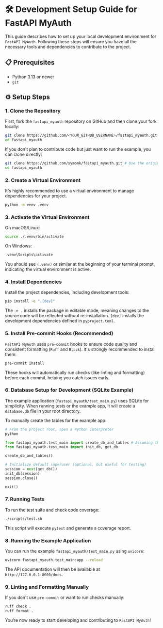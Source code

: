 # 🛠️ Development Setup Guide for FastAPI MyAuth

This guide describes how to set up your local development environment for `FastAPI MyAuth`. Following these steps will ensure you have all the necessary tools and dependencies to contribute to the project.

## 📋 Prerequisites

- Python 3.13 or newer
- `git`

## ⚙️ Setup Steps

### 1. Clone the Repository

First, fork the `fastapi_myauth` repository on GitHub and then clone your fork locally:

```bash
git clone https://github.com/<YOUR_GITHUB_USERNAME>/fastapi_myauth.git
cd fastapi_myauth
```

If you don't plan to contribute code but just want to run the example, you can clone directly:

```bash
git clone https://github.com/symonk/fastapi_myauth.git # Use the original repo if not contributing
cd fastapi_myauth
```

### 2. Create a Virtual Environment

It's highly recommended to use a virtual environment to manage dependencies for your project.

```bash
python -m venv .venv
```

### 3. Activate the Virtual Environment

On macOS/Linux:

```bash
source ./.venv/bin/activate
```

On Windows:

```bash
.venv\Scripts\activate
```

You should see `(.venv)` or similar at the beginning of your terminal prompt, indicating the virtual environment is active.

### 4. Install Dependencies

Install the project dependencies, including development tools:

```bash
pip install -e ".[dev]"
```

The `-e .` installs the package in editable mode, meaning changes to the source code will be reflected without re-installation. `[dev]` installs the development dependencies defined in `pyproject.toml`.

### 5. Install Pre-commit Hooks (Recommended)

`FastAPI MyAuth` uses `pre-commit` hooks to ensure code quality and consistent formatting (`Ruff` and `Black`). It's strongly recommended to install them:

```bash
pre-commit install
```

These hooks will automatically run checks (like linting and formatting) before each commit, helping you catch issues early.

### 6. Database Setup for Development (SQLite Example)

The example application (`fastapi_myauth/test_main.py`) uses SQLite for simplicity. When running tests or the example app, it will create a `database.db` file in your root directory.

To manually create the tables for the example app:

```python
# From the project root, open a Python interpreter
python
```

```python
from fastapi_myauth.test_main import create_db_and_tables # Assuming this function exists in your test_main.py
from fastapi_myauth.test_main import init_db, get_db

create_db_and_tables()

# Initialize default superuser (optional, but useful for testing)
session = next(get_db())
init_db(session)
session.close()

exit()
```

### 7. Running Tests

To run the test suite and check code coverage:

```bash
./scripts/test.sh
```

This script will execute `pytest` and generate a coverage report.

### 8. Running the Example Application

You can run the example `fastapi_myauth/test_main.py` using `uvicorn`:

```bash
uvicorn fastapi_myauth.test_main:app --reload
```

The API documentation will then be available at `http://127.0.0.1:8000/docs`.

### 9. Linting and Formatting Manually

If you don't use `pre-commit` or want to run checks manually:

```bash
ruff check .
ruff format .
```

You're now ready to start developing and contributing to `FastAPI MyAuth`!
